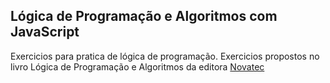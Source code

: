 ## Lógica de Programação e Algoritmos com JavaScript

Exercicios para pratica de lógica de programação. Exercicios propostos no livro Lógica de Programação e Algoritmos da editora [Novatec](https://novatec.com.br/livros/logica-programacao-algoritmos-com-javascript/)
